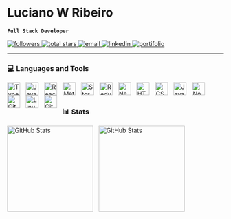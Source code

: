#  Luciano W Ribeiro

**`Full Stack Developer`**

   <p align="left">
      <a href="https://github.com/lucianowribeiro?tab=followers">
         <img alt="followers" title="Follow me on Github" src="https://custom-icon-badges.demolab.com/github/followers/lucianowribeiro?color=green&labelColor=darkgreen&style=for-the-badge&logo=person-add&label=Followers&logoColor=white"/>
      </a>
      <a href="https://github.com/lucianowribeiro?tab=repositories&sort=stargazers">
         <img alt="total stars" title="Total stars on GitHub" src="https://custom-icon-badges.demolab.com/github/stars/lucianowribeiro?color=ffde21&style=for-the-badge&labelColor=yellow&logo=star"/>
      </a>
       <a href="mailto:lucianowribeiro@gmail.com">
         <img alt="email" title="Email" src="https://custom-icon-badges.demolab.com/badge/-mail-red?labelColor=darkred&style=for-the-badge&logoColor=white&logo=mail"/>
       </a>
      <a href="https://www.linkedin.com/in/lucianowribeiro">
          <img alt="linkedin" title="Linkedin" src="https://custom-icon-badges.demolab.com/badge/-linkedin-blue?style=for-the-badge&logoColor=white&logo=in"/>
      </a>
      <a href="https://luciano-dev.vercel.app/">
          <img alt="portifolio" title="Portifolio" src="https://custom-icon-badges.demolab.com/badge/-portifolio-black?style=for-the-badge&logoColor=white&logo=web"/>
      </a>
   </p>
<hr/>

### 💻 Languages and Tools

<p>
   <img align="left" alt="TypeScript" width="30px" style="padding-right:10px;" src="https://cdn.jsdelivr.net/gh/devicons/devicon/icons/typescript/typescript-plain.svg" />
   <img align="left" alt="JavaScript" width="30px" style="padding-right:10px;" src="https://cdn.jsdelivr.net/gh/devicons/devicon/icons/javascript/javascript-plain.svg" />
   <img align="left" alt="React" width="30px" style="padding-right:10px;" src="https://cdn.jsdelivr.net/gh/devicons/devicon/icons/react/react-original.svg" />
   <img align="left" alt="Material UI" width="30px" style="padding-right:10px;" src="https://cdn.jsdelivr.net/gh/devicons/devicon@latest/icons/materialui/materialui-original.svg"  />
   <img align="left" alt="Storybook" width="30px" style="padding-right:10px;" src="https://cdn.jsdelivr.net/gh/devicons/devicon@latest/icons/storybook/storybook-original.svg" />
   <img align="left" alt="Redux" width="30px" style="padding-right:10px;" src="https://cdn.jsdelivr.net/gh/devicons/devicon/icons/redux/redux-original.svg" />
   <img align="left" alt="Nextjs" width="30px" style="padding-right:10px;" src="https://cdn.jsdelivr.net/gh/devicons/devicon/icons/nextjs/nextjs-original.svg" />
   <img align="left" alt="HTML" width="30px" style="padding-right:10px;" src="https://cdn.jsdelivr.net/gh/devicons/devicon/icons/html5/html5-plain.svg" />
   <img align="left" alt="CSS" width="30px" style="padding-right:10px;" src="https://cdn.jsdelivr.net/gh/devicons/devicon/icons/css3/css3-plain.svg" />
   <img align="left" alt="Java" width="30px" style="padding-right:10px;" src="https://cdn.jsdelivr.net/gh/devicons/devicon/icons/java/java-original.svg"/>
   <img align="left" alt="NodeJS" width="30px" style="padding-right:10px;" src="https://cdn.jsdelivr.net/gh/devicons/devicon/icons/nodejs/nodejs-original.svg" />
   <img align="left" alt="Git" width="30px" style="padding-right:10px;" src="https://cdn.jsdelivr.net/gh/devicons/devicon/icons/git/git-original.svg" />
   <img align="left" alt="Linux" width="30px" style="padding-right:10px;" src="https://cdn.jsdelivr.net/gh/devicons/devicon/icons/linux/linux-original.svg" />
   <img align="left" alt="GitHub" width="30px" style="padding-right:10px; padding-bottom:10px" src="https://cdn.jsdelivr.net/gh/devicons/devicon/icons/github/github-original.svg" />
</p>
<br />
<br />

### 📊 Stats

<p>
 <img 
    align="left" 
    alt="GitHub Stats" 
    height="200" 
    style="padding-right: 10px;" 
    src="https://github-readme-stats.vercel.app/api?username=lucianowribeiro&show_icons=true&theme=dracula&include_all_commits=true&locale=pt-br" 
  />

<img 
      align="left" 
      alt="GitHub Stats" 
      height="200" 
      src="https://github-readme-stats.vercel.app/api/top-langs/?username=lucianowribeiro&theme=dracula&layout=compact&custom_title=Tecnologias&langs_count=9" 
  />
</p>

